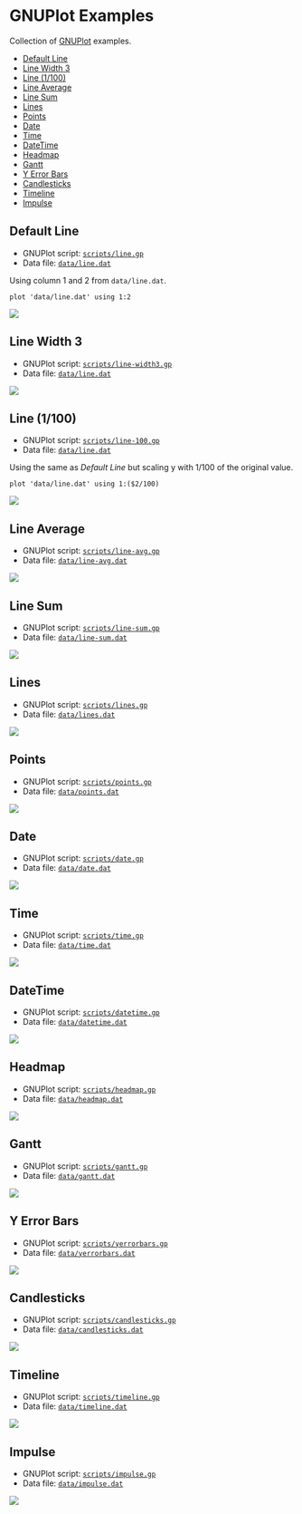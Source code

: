 # GNUPlot Examples

Collection of [GNUPlot](http://www.gnuplot.info/) examples.

- [Default Line](#default-line)
- [Line Width 3](#line-width-3)
- [Line (1/100)](#line-1100)
- [Line Average](#line-average)
- [Line Sum](#line-sum)
- [Lines](#lines)
- [Points](#points)
- [Date](#date)
- [Time](#time)
- [DateTime](#datetime)
- [Headmap](#headmap)
- [Gantt](#gantt)
- [Y Error Bars](#y-error-bars)
- [Candlesticks](#candlesticks)
- [Timeline](#timeline)
- [Impulse](#impulse)

## Default Line

- GNUPlot script: [`scripts/line.gp`](scripts/line.gp)
- Data file: [`data/line.dat`](data/line.dat)

Using column 1 and 2 from `data/line.dat`.

	plot 'data/line.dat' using 1:2

![](img/line.png)

## Line Width 3

- GNUPlot script: [`scripts/line-width3.gp`](scripts/line-width3.gp)
- Data file: [`data/line.dat`](data/line.dat)

![](img/line-width3.png)

## Line (1/100)

- GNUPlot script: [`scripts/line-100.gp`](scripts/line-100.gp)
- Data file: [`data/line.dat`](data/line.dat)

Using the same as *Default Line* but scaling y with 1/100 of the original value.

	plot 'data/line.dat' using 1:($2/100)

![](img/line-100.png)

## Line Average

- GNUPlot script: [`scripts/line-avg.gp`](scripts/line-avg.gp)
- Data file: [`data/line-avg.dat`](data/line-avg.dat)

![](img/line-avg.png)

## Line Sum

- GNUPlot script: [`scripts/line-sum.gp`](scripts/line-sum.gp)
- Data file: [`data/line-sum.dat`](data/line-sum.dat)

![](img/line-sum.png)

## Lines

- GNUPlot script: [`scripts/lines.gp`](scripts/lines.gp)
- Data file: [`data/lines.dat`](data/lines.dat)

![](img/lines.png)

## Points

- GNUPlot script: [`scripts/points.gp`](scripts/points.gp)
- Data file: [`data/points.dat`](data/points.dat)

![](img/points.png)

## Date

- GNUPlot script: [`scripts/date.gp`](scripts/date.gp)
- Data file: [`data/date.dat`](data/date.dat)

![](img/date.png)

## Time

- GNUPlot script: [`scripts/time.gp`](scripts/time.gp)
- Data file: [`data/time.dat`](data/time.dat)

![](img/time.png)

## DateTime

- GNUPlot script: [`scripts/datetime.gp`](scripts/datetime.gp)
- Data file: [`data/datetime.dat`](data/datetime.dat)

![](img/datetime.png)

## Headmap

- GNUPlot script: [`scripts/headmap.gp`](scripts/headmap.gp)
- Data file: [`data/headmap.dat`](data/headmap.dat)

![](img/headmap.png)

## Gantt

- GNUPlot script: [`scripts/gantt.gp`](scripts/gantt.gp)
- Data file: [`data/gantt.dat`](data/gantt.dat)

![](img/gantt.png)

## Y Error Bars

- GNUPlot script: [`scripts/yerrorbars.gp`](scripts/yerrorbars.gp)
- Data file: [`data/yerrorbars.dat`](data/yerrorbars.dat)

![](img/yerrorbars.png)

## Candlesticks

- GNUPlot script: [`scripts/candlesticks.gp`](scripts/candlesticks.gp)
- Data file: [`data/candlesticks.dat`](data/candlesticks.dat)

![](img/candlesticks.png)

## Timeline

- GNUPlot script: [`scripts/timeline.gp`](scripts/timeline.gp)
- Data file: [`data/timeline.dat`](data/timeline.dat)

![](img/timeline_r.png)

## Impulse

- GNUPlot script: [`scripts/impulse.gp`](scripts/impulse.gp)
- Data file: [`data/impulse.dat`](data/impulse.dat)

![](img/impulse.png)
